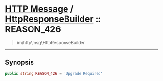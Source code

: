 # [HTTP Message](http.md) / [HttpResponseBuilder](http-HttpResponseBuilder.md) :: REASON_426
 > im\http\msg\HttpResponseBuilder
____

## Synopsis
```php
public string REASON_426 = 'Upgrade Required'
```
